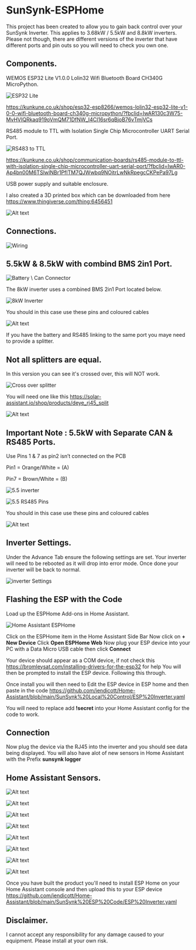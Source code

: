 # SunSynk-ESPHome

This project has been created to allow you to gain back control over your SunSynk Inverter. This applies to 3.68kW / 5.5kW and 8.8kW inverters.
Please not though, there are different versions of the inverter that have different ports and pin outs so you will need to check you own one.


## Components.

WEMOS ESP32 Lite V1.0.0 Lolin32 Wifi Bluetooth Board CH340G MicroPython.

![ESP32 Lite](ESPLite.png)

https://kunkune.co.uk/shop/esp32-esp8266/wemos-lolin32-esp32-lite-v1-0-0-wifi-bluetooth-board-ch340g-micropython/?fbclid=IwAR130c3W75-MvHVIQRkaq919oVmQM71DfNW_I4CI16sr6qBjoB76vTmjVCs

RS485 module to TTL with Isolation Single Chip Microcontroller UART Serial Port.

![RS483 to TTL](<RS485 to TTL.png>)

https://kunkune.co.uk/shop/communication-boards/rs485-module-to-ttl-with-isolation-single-chip-microcontroller-uart-serial-port/?fbclid=IwAR0-Ap4bn00M6TSlwINBr1PfITM7QJWwbq9NOitrLwNkRpegcCKPePa97Lg

USB power supply and suitable enclosure.

I also created a 3D printed box which can be downloaded from here https://www.thingiverse.com/thing:6456451

![Alt text](<Screenshot 2024-01-28 133913.png>)

## Connections.

![Wiring](Wiring.png)

## 5.5kW & 8.5kW with combind BMS 2in1 Port.

![Battery \ Can Connector](Connector.png)

The 8kW inverter uses a combined BMS 2in1 Port located below.

![8kW Inverter](8kw.png)

You should in this case use these pins and coloured cables

![Alt text](standard.jpg)

If you have the battery and RS485 linking to the same port you maye need to provide a splitter.
## Not all splitters are equal. 

In this version you can see it's crossed over, this will NOT work.

![Cross over splitter](<no good.png>)

You will need one like this https://solar-assistant.io/shop/products/deye_rj45_split

![Alt text](<Good splitter.png>)

## Important Note : 5.5kW with Separate CAN & RS485 Ports.

Use Pins 1 & 7 as pin2 isn’t connected on the PCB

Pin1 = Orange/White = (A)

Pin7 = Brown/White = (B)

![5.5 inverter](<5.5 inverter.png>)

![5.5 RS485 Pins](<RS485 Pins.png>)

You should in this case use these pins and coloured cables

![Alt text](alternative.jpg)

## Inverter Settings.

Under the Advance Tab ensure the following settings are set.
Your inverter will need to be rebooted as it will drop into error mode. Once done your inverter will be back to normal.

![inverter Settings](<Inverter Settings.png>)

## Flashing the ESP with the Code

Load up the ESPHome Add-ons in Home Assistant.

![Home Assistant ESPHome](ESPHome-HA.png)

Click on the ESPHome item in the Home Assistant Side Bar
Now click on **+ New Device**
Click **Open ESPHome Web**
Now plug your ESP device into your PC with a Data Micro USB cable then click **Connect**

Your device should appear as a COM device, if not check this https://bromleysat.com/installing-drivers-for-the-esp32 for help
You will then be prompted to install the ESP device. Following this through.

Once install you will then need to Edit the ESP device in ESP home and then paste in the code https://github.com/iendicott/Home-Assistant/blob/main/SunSynk%20Local%20Control/ESP%20Inverter.yaml

You will need to replace add **!secret** into your Home Assistant config for the code to work.

## Connection

Now plug the device via the RJ45 into the inverter and you should see data being displayed. 
You will also have alot of new sensors in Home Assistant with the Prefix **sunsynk logger**

## Home Assistant Sensors.


![Alt text](SS1.png) 

![Alt text](SS2.png) 

![Alt text](SS3.png) 

![Alt text](SS4.png) 

![Alt text](SS5.png) 

![Alt text](SS6.png) 

![Alt text](SS7.png)

![Alt text](SS8.png) 

Once you have built the product you'll need to install ESP Home on your Home Assistant console and then upload this to your ESP device 
https://github.com/iendicott/Home-Assistant/blob/main/SunSynk%20ESP%20Code/ESP%20Inverter.yaml

## Disclaimer.

I cannot accept any responsibility for any damage caused to your equipment. Please install at your own risk.

